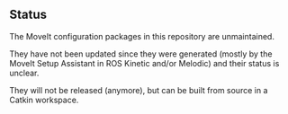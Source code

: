 ## Status

The MoveIt configuration packages in this repository are unmaintained.

They have not been updated since they were generated (mostly by the MoveIt Setup Assistant in ROS Kinetic and/or Melodic) and their status is unclear.

They will not be released (anymore), but can be built from source in a Catkin workspace.
